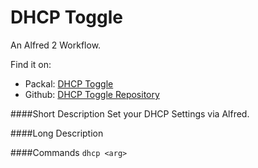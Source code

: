 DHCP Toggle
===

An Alfred 2 Workflow.

Find it on:

- Packal: [DHCP Toggle](http://www.packal.org/workflow/dhcp-toggle)
- Github: [DHCP Toggle Repository](https://github.com/shawnrice/alfred2-dhcp-toggle)

####Short Description
Set your DHCP Settings via Alfred.

####Long Description


####Commands
````dhcp <arg>````